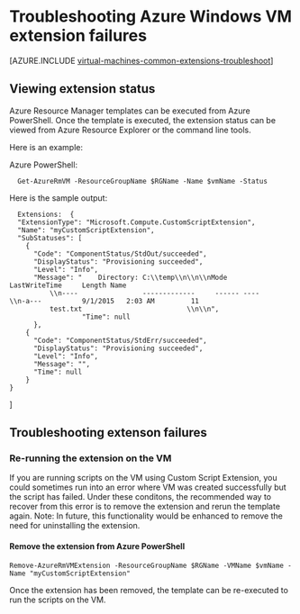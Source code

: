 <properties
   pageTitle="Troubleshooting Windows VM extension failures | Azure"
   description="Learn about troubleshooting Azure Windows VM extension failures"
   services="virtual-machines-windows"
   documentationCenter=""
   authors="kundanap"
   manager="timlt"
   editor=""
   tags="top-support-issue,azure-resource-manager"/>

<tags
	ms.service="virtual-machines-windows"
	ms.date="03/29/2016"
	wacn.date=""/>

# Troubleshooting Azure Windows VM extension failures

[AZURE.INCLUDE [virtual-machines-common-extensions-troubleshoot](../includes/virtual-machines-common-extensions-troubleshoot.md)]

## Viewing extension status
Azure Resource Manager templates can be executed from Azure PowerShell. Once the template is executed, the extension status can be viewed from Azure Resource Explorer or the command line tools.

Here is an example:

Azure PowerShell:

      Get-AzureRmVM -ResourceGroupName $RGName -Name $vmName -Status

Here is the sample output:

      Extensions:  {
      "ExtensionType": "Microsoft.Compute.CustomScriptExtension",
      "Name": "myCustomScriptExtension",
      "SubStatuses": [
        {
          "Code": "ComponentStatus/StdOut/succeeded",
          "DisplayStatus": "Provisioning succeeded",
          "Level": "Info",
          "Message": "    Directory: C:\\temp\\n\\n\\nMode                LastWriteTime     Length Name
              \\n----                -------------     ------ ----                              \\n-a---          9/1/2015   2:03 AM         11
              test.txt                          \\n\\n",
                      "Time": null
          },
        {
          "Code": "ComponentStatus/StdErr/succeeded",
          "DisplayStatus": "Provisioning succeeded",
          "Level": "Info",
          "Message": "",
          "Time": null
        }
    }
  ]

## Troubleshooting extenson failures

### Re-running the extension on the VM

If you are running scripts on the VM using Custom Script Extension, you could sometimes run into an error where VM was created successfully but the script has failed. Under these conditons, the recommended way to recover from this error is to remove the extension and rerun the template again.
Note: In future, this functionality would be enhanced to remove the need for uninstalling the extension.


#### Remove the extension from Azure PowerShell

    Remove-AzureRmVMExtension -ResourceGroupName $RGName -VMName $vmName -Name "myCustomScriptExtension"

Once the extension has been removed, the template can be re-executed to run the scripts on the VM.
